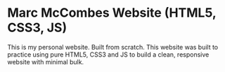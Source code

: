 # Marc McCombes Website (HTML5, CSS3, JS)
This is my personal website. Built from scratch. This website was built to practice using pure HTML5, CSS3 and JS to build a clean, responsive website with minimal bulk. <br />
